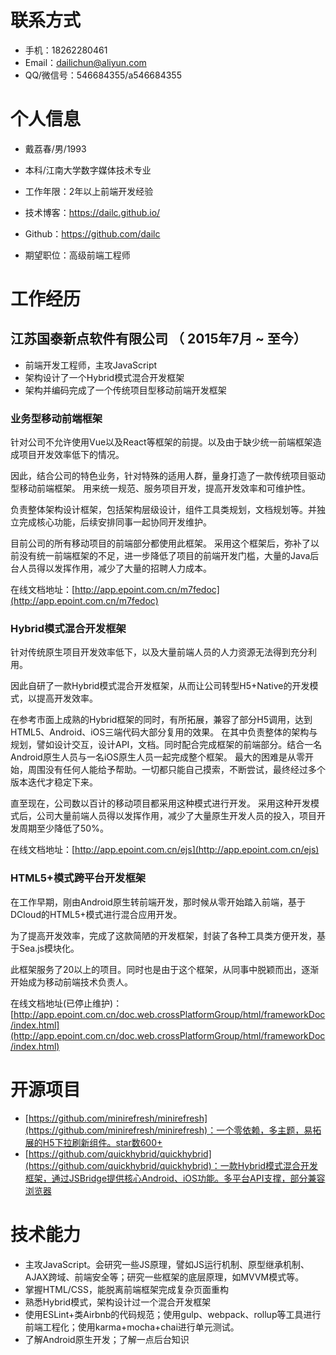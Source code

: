 # 联系方式

- 手机：18262280461
- Email：dailichun@aliyun.com
- QQ/微信号：546684355/a546684355

# 个人信息

 - 戴荔春/男/1993
 - 本科/江南大学数字媒体技术专业
 - 工作年限：2年以上前端开发经验
 - 技术博客：https://dailc.github.io/
 - Github：https://github.com/dailc

 - 期望职位：高级前端工程师

# 工作经历

## 江苏国泰新点软件有限公司 （ 2015年7月 ~ 至今）

- 前端开发工程师，主攻JavaScript
- 架构设计了一个Hybrid模式混合开发框架
- 架构并编码完成了一个传统项目型移动前端开发框架

### **业务型移动前端框架**

针对公司不允许使用Vue以及React等框架的前提。以及由于缺少统一前端框架造成项目开发效率低下的情况。

因此，结合公司的特色业务，针对特殊的适用人群，量身打造了一款传统项目驱动型移动前端框架。
用来统一规范、服务项目开发，提高开发效率和可维护性。

负责整体架构设计框架，包括架构层级设计，组件工具类规划，文档规划等。并独立完成核心功能，后续安排同事一起协同开发维护。

目前公司的所有移动项目的前端部分都使用此框架。
采用这个框架后，弥补了以前没有统一前端框架的不足，进一步降低了项目的前端开发门槛，大量的Java后台人员得以发挥作用，减少了大量的招聘人力成本。

在线文档地址：[http://app.epoint.com.cn/m7fedoc](http://app.epoint.com.cn/m7fedoc)

### **Hybrid模式混合开发框架**

针对传统原生项目开发效率低下，以及大量前端人员的人力资源无法得到充分利用。

因此自研了一款Hybrid模式混合开发框架，从而让公司转型H5+Native的开发模式，以提高开发效率。

在参考市面上成熟的Hybrid框架的同时，有所拓展，兼容了部分H5调用，达到HTML5、Android、iOS三端代码大部分复用的效果。
在其中负责整体的架构与规划，譬如设计交互，设计API，文档。同时配合完成框架的前端部分。结合一名Android原生人员与一名iOS原生人员一起完成整个框架。
最大的困难是从零开始，周围没有任何人能给予帮助。一切都只能自己摸索，不断尝试，最终经过多个版本迭代才稳定下来。

直至现在，公司数以百计的移动项目都采用这种模式进行开发。
采用这种开发模式后，公司大量前端人员得以发挥作用，减少了大量原生开发人员的投入，项目开发周期至少降低了50%。

在线文档地址：[http://app.epoint.com.cn/ejs](http://app.epoint.com.cn/ejs)

### **HTML5+模式跨平台开发框架**

在工作早期，刚由Android原生转前端开发，那时候从零开始踏入前端，基于DCloud的HTML5+模式进行混合应用开发。

为了提高开发效率，完成了这款简陋的开发框架，封装了各种工具类方便开发，基于Sea.js模块化。

此框架服务了20以上的项目。同时也是由于这个框架，从同事中脱颖而出，逐渐开始成为移动前端技术负责人。

在线文档地址(已停止维护)：[http://app.epoint.com.cn/doc.web.crossPlatformGroup/html/frameworkDoc/index.html](http://app.epoint.com.cn/doc.web.crossPlatformGroup/html/frameworkDoc/index.html)
      
# 开源项目

  - [https://github.com/minirefresh/minirefresh](https://github.com/minirefresh/minirefresh)：一个零依赖，多主题，易拓展的H5下拉刷新组件。star数600+
  - [https://github.com/quickhybrid/quickhybrid](https://github.com/quickhybrid/quickhybrid)：一款Hybrid模式混合开发框架，通过JSBridge提供核心Android、iOS功能。多平台API支撑，部分兼容浏览器

# 技术能力

- 主攻JavaScript。会研究一些JS原理，譬如JS运行机制、原型继承机制、AJAX跨域、前端安全等；研究一些框架的底层原理，如MVVM模式等。
- 掌握HTML/CSS，能脱离前端框架完成复杂页面重构
- 熟悉Hybrid模式，架构设计过一个混合开发框架
- 使用ESLint+类Airbnb的代码规范；使用gulp、webpack、rollup等工具进行前端工程化；使用karma+mocha+chai进行单元测试。
- 了解Android原生开发；了解一点后台知识
